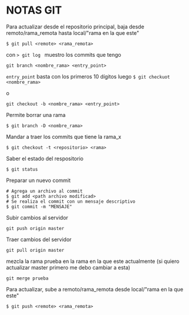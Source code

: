 # NOTAS GIT

Para actualizar desde el repositorio principal, baja desde remoto/rama_remota hasta local/"rama en la que este"

``` 
$ git pull <remote> <rama_remota> 
```

con ```> git log ``` muestro los commits que tengo

```
git branch <nombre_rama> <entry_point>
```

``` entry_point ``` basta con los primeros 10 dígitos
luego ```$ git checkuot <nombre_rama>```

o

``` 
git checkout -b <nombre_rama> <entry_point> 
```

Permite borrar una rama
```
$ git branch -D <nombre_rama>
```

Mandar a traer los commits que tiene la rama_x
```
$ git checkout -t <repositorio> <rama>
```

Saber el estado del respositorio
```
$ git status
```

Preparar un nuevo commit
```
# Agrega un archivo al commit
$ git add <path archivo modificad>
# Se realiza el commit con un mensaje descriptivo
$ git commit -m "MENSAJE"
```

Subir cambios al servidor
```
git push origin master
```

Traer cambios del servidor
```
git pull origin master
```

mezcla la rama prueba en la rama en la que este actualmente (si quiero actualizar master primero me debo cambiar a esta)
```
git merge prueba
```

Para actualizar, sube a remoto/rama_remota desde local/"rama en la que este"

``` 
$ git push <remote> <rama_remota> 
```


